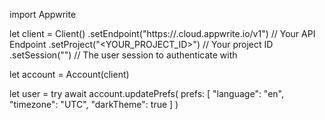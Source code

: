 import Appwrite

let client = Client()
    .setEndpoint("https://<REGION>.cloud.appwrite.io/v1") // Your API Endpoint
    .setProject("<YOUR_PROJECT_ID>") // Your project ID
    .setSession("") // The user session to authenticate with

let account = Account(client)

let user = try await account.updatePrefs(
    prefs: [
        "language": "en",
        "timezone": "UTC",
        "darkTheme": true
    ]
)

